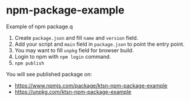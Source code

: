 # npm-package-example

Example of npm package.q

1.  Create `package.json` and fill `name` and `version` field.
2.  Add your script and `main` field in `package.json` to point the entry point.
3.  You may want to fill `unpkg` field for browser build.
4.  Login to npm with `npm login` command.
5.  `npm publish`

You will see published package on:

* https://www.npmjs.com/package/ktsn-npm-package-example
* https://unpkg.com/ktsn-npm-package-example

